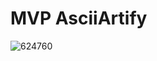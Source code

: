 # MVP AsciiArtify 
![624760](https://github.com/vsk44/AsciiArtify/assets/46781739/fe040fc5-2bb8-4ee9-ba44-25652101bc3c)

